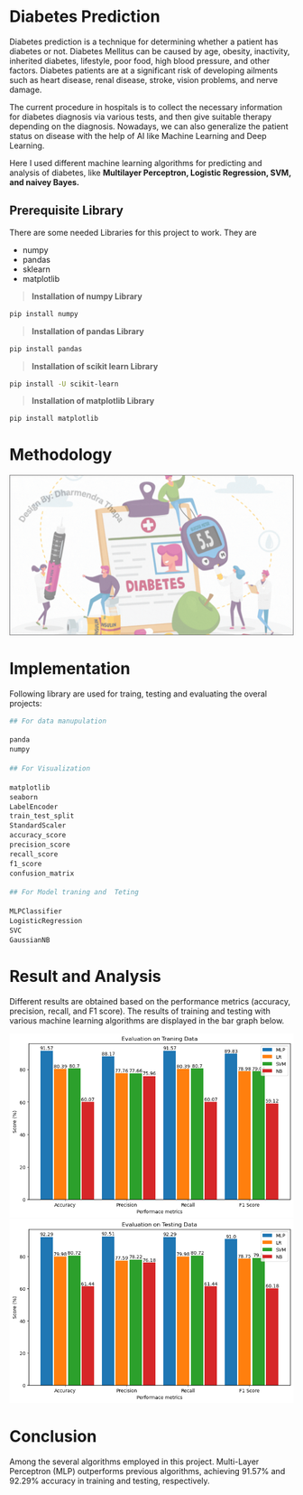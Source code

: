 # Diabetes Prediction

Diabetes prediction is a technique for determining whether a patient has diabetes or not. Diabetes Mellitus can be caused by age, obesity, inactivity, inherited diabetes, lifestyle, poor food, high blood pressure, and other factors. Diabetes patients are at a significant risk of developing ailments such as heart disease, renal disease, stroke, vision problems, and nerve damage. 

The current procedure in hospitals is to collect the necessary information for diabetes diagnosis via various tests, and then give suitable therapy depending on the diagnosis. Nowadays, we can also generalize the patient status on disease with the help of AI like Machine Learning and Deep Learning. 

Here I used different machine learning algorithms for predicting and analysis of diabetes, like **Multilayer Perceptron, Logistic Regression, SVM, and naivey Bayes.**


## Prerequisite Library

There are some needed Libraries for this project to work. They are 

- numpy
- pandas
- sklearn
- matplotlib

> **Installation of numpy Library**
```bash
pip install numpy
```
> **Installation of pandas Library**
```bash
pip install pandas

```
> **Installation of scikit learn Library**
```bash
pip install -U scikit-learn
```
> **Installation of matplotlib Library**
```bash
pip install matplotlib
```
# Methodology

![Diabetes Predction System](https://github.com/Dharmendrathapa3/Diabetes-Prediction/blob/main/img/Diabetes.gif)

# Implementation
Following library are used for traing, testing and evaluating the overal projects:

```bash
## For data manupulation

panda
numpy

## For Visualization

matplotlib
seaborn
LabelEncoder 
train_test_split 
StandardScaler 
accuracy_score 
precision_score  
recall_score  
f1_score 
confusion_matrix 

## For Model traning and  Teting

MLPClassifier
LogisticRegression
SVC
GaussianNB

```

# Result and Analysis
Different results are obtained based on the performance metrics (accuracy, precision, recall, and F1 score).  The results of training and testing with various machine learning algorithms are displayed in the bar graph below.

![alt text](image.png)
![alt text](image-1.png)

# Conclusion 
Among the several algorithms employed in this project.  Multi-Layer Perceptron (MLP) outperforms previous algorithms, achieving 91.57% and 92.29% accuracy in training and testing, respectively.

